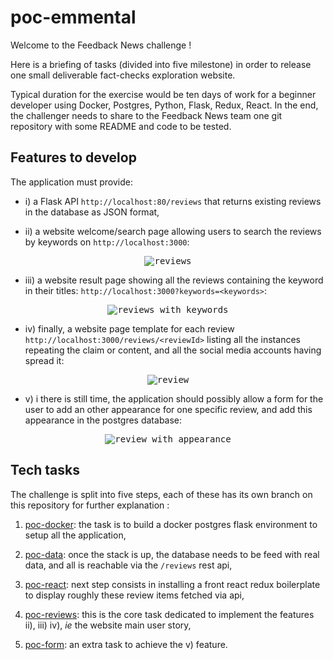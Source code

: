 # poc-emmental

Welcome to the Feedback News challenge !

Here is a briefing of tasks (divided into five milestone) in order to release
one small deliverable fact-checks exploration website.

Typical duration for the exercise would be ten days of work for a beginner developer
using Docker, Postgres, Python, Flask, Redux, React. In the end, the challenger needs to share to the Feedback News team one git repository with some README and code to be tested.

## Features to develop

The application must provide:

- i) a Flask API `http://localhost:80/reviews` that returns existing reviews in the database as JSON format,

- ii) a website welcome/search page allowing users to search the reviews by keywords on `http://localhost:3000`:
<p align="center">
  <kbd>
    <img
      alt="reviews"
      src="https://raw.githubusercontent.com/feedback-news/poc-emmental/master/images/reviews.png"
    />
  </kbd>
</p>

- iii) a website result page showing all the reviews containing the keyword in their titles: `http://localhost:3000?keywords=<keywords>`:  
<p align="center">
  <kbd>
    <img
      alt="reviews with keywords"
      src="https://raw.githubusercontent.com/feedback-news/poc-emmental/master/images/reviews_with_keywords.png"
    />
  </kbd>
</p>

- iv) finally, a website page template for each review `http://localhost:3000/reviews/<reviewId>` listing all the instances repeating the claim or content, and all the social media accounts having spread it:
<p align="center">
  <kbd>
    <img
      alt="review"
      src="https://raw.githubusercontent.com/feedback-news/poc-emmental/master/images/review.png"
    />
  </kbd>
</p>

- v) i there is still time, the application should possibly allow a form for the user to add an other appearance for one specific review, and add this appearance in the postgres database:
<p align="center">
  <kbd>
    <img
      alt="review with appearance"
      src="https://raw.githubusercontent.com/feedback-news/poc-emmental/master/images/review_with_appearance.png"
    />
  </kbd>
</p>


## Tech tasks

The challenge is split into five steps, each of these has its own branch on this repository for further explanation :

  1. [poc-docker](https://github.com/feedback-news/poc-emmental/tree/poc-docker): the task is to build a docker postgres flask environment to setup all the application,

  2. [poc-data](https://github.com/feedback-news/poc-emmental/tree/poc-data): once the stack is up, the database needs to be feed with real data, and all is reachable via the `/reviews` rest api,

  3. [poc-react](https://github.com/feedback-news/poc-emmental/tree/poc-react): next step consists in installing a front react redux boilerplate to display roughly these review items fetched via api,

  4. [poc-reviews](https://github.com/feedback-news/poc-emmental/tree/poc-reviews): this is the core task dedicated to implement the features ii), iii) iv), <i>ie</i> the website main user story,

  5. [poc-form](https://github.com/feedback-news/poc-emmental/tree/poc-form): an extra task to achieve the v) feature.
